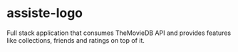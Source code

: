 # assiste-logo
Full stack application that consumes TheMovieDB API and provides features like collections, friends and ratings on top of it.
